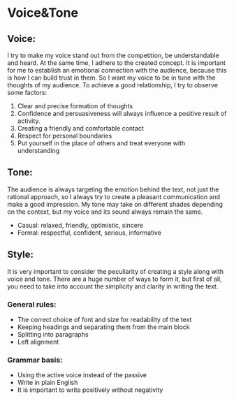 # Voice&Tone
## Voice:
I try to make my voice stand out from the competition, be understandable and heard. At the same time, I adhere to the created concept. It is important for me to establish an emotional connection with the audience, because this is how I can build trust in them. So I want my voice to be in tune with the thoughts of my audience. To achieve a good relationship, I try to observe some factors:

1. Clear and precise formation of thoughts
2. Confidence and persuasiveness will always influence a positive result of activity.
3. Creating a friendly and comfortable contact
4. Respect for personal boundaries
5. Put yourself in the place of others and treat everyone with understanding

## Tone:
The audience is always targeting the emotion behind the text, not just the rational approach, so I always try to create a pleasant communication and make a good impression. My tone may take on different shades depending on the context, but my voice and its sound always remain the same.
- Casual: relaxed, friendly, optimistic, sincere
- Formal: respectful, confident, serious, informative

## Style:
It is very important to consider the peculiarity of creating a style along with voice and tone. There are a huge number of ways to form it, but first of all, you need to take into account the simplicity and clarity in writing the text.

### General rules:
- The correct choice of font and size for readability of the text
- Keeping headings and separating them from the main block
- Splitting into paragraphs 
- Left alignment

### Grammar basis:
- Using the active voice instead of the passive
- Write in plain English 
- It is important to write positively without negativity
